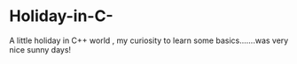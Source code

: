 # Holiday-in-C-
A little holiday in C++ world , my curiosity to learn some basics.......was very nice sunny days!
